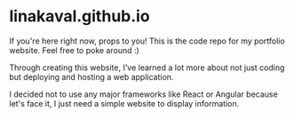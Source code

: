 # linakaval.github.io
If you're here right now, props to you! This is the code repo for my portfolio website. Feel free to poke around :)

Through creating this website, I've learned a lot more about not just coding but deploying and hosting a web application.

I decided not to use any major frameworks like React or Angular because let's face it, I just need a simple website to display information.
